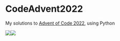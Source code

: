 # CodeAdvent2022

My solutions to [Advent of Code 2022](https://adventofcode.com/2022), using Python

![](https://img.shields.io/badge/day%20📅-14-blue)![](https://img.shields.io/badge/stars%20⭐-26-yellow)